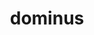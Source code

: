 ---
title: dominus
meaning: master
ch: [eleven, f1, f, ss, ss5, 7r]
pos: noun
stem: domin
genend: ī
abbgender: m.
abbgender2: masc.
gender: masculine
declension: second
derivative: dominate
six: y
---